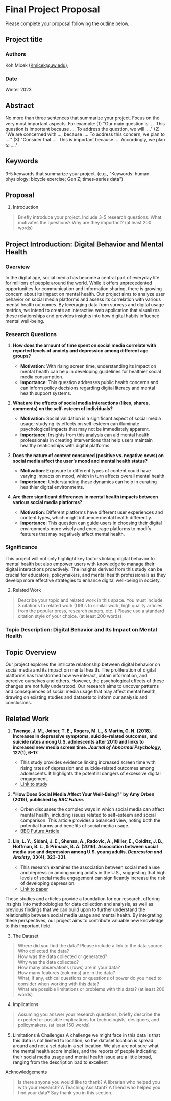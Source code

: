 # Final Project Proposal

Please complete your proposal following the outline below.

## Project title



### Authors

Koh Micek (Kmicek@uw.edu), 
### Date

Winter 2023
## Abstract

No more than three sentences that summarize your project. Focus on the very most important aspects. For example: (1) "Our main question is .... This question is important because .... To address the question, we will ...." (2) "We are concerned with ..., because .... To address this concern, we plan to ...." (3) "Consider that .... This is important because .... Accordingly, we plan to ...."

## Keywords

3-5 keywords that summarize your project.
(e.g., "Keywords: human physiology; bicycle exercise; Gen Z; times-series data")

## Proposal

1. Introduction  

> Briefly introduce your project.  Include 3-5 research questions. What motivates the questions? Why are they important? (at least 200 words)

## Project Introduction: Digital Behavior and Mental Health

### Overview

In the digital age, social media has become a central part of everyday life for millions of people around the world. While it offers unprecedented opportunities for communication and information sharing, there is growing concern about its impact on mental health. Our project aims to analyze user behavior on social media platforms and assess its correlation with various mental health outcomes. By leveraging data from surveys and digital usage metrics, we intend to create an interactive web application that visualizes these relationships and provides insights into how digital habits influence mental well-being.

### Research Questions

1. **How does the amount of time spent on social media correlate with reported levels of anxiety and depression among different age groups?**
   - **Motivation**: With rising screen time, understanding its impact on mental health can help in developing guidelines for healthier social media consumption.
   - **Importance**: This question addresses public health concerns and can inform policy decisions regarding digital literacy and mental health support systems.

2. **What are the effects of social media interactions (likes, shares, comments) on the self-esteem of individuals?**
   - **Motivation**: Social validation is a significant aspect of social media usage; studying its effects on self-esteem can illuminate psychological impacts that may not be immediately apparent.
   - **Importance**: Insights from this analysis can aid mental health professionals in creating interventions that help users maintain healthy relationships with digital platforms.

3. **Does the nature of content consumed (positive vs. negative news) on social media affect the user’s mood and mental health status?**
   - **Motivation**: Exposure to different types of content could have varying impacts on mood, which in turn affects overall mental health.
   - **Importance**: Understanding these dynamics can help in curating healthier digital environments.

4. **Are there significant differences in mental health impacts between various social media platforms?**
   - **Motivation**: Different platforms have different user experiences and content types, which might influence mental health differently.
   - **Importance**: This question can guide users in choosing their digital environments more wisely and encourage platforms to modify features that may negatively affect mental health.

### Significance

This project will not only highlight key factors linking digital behavior to mental health but also empower users with knowledge to manage their digital interactions proactively. The insights derived from this study can be crucial for educators, policymakers, and mental health professionals as they develop more effective strategies to enhance digital well-being in society.

2. Related Work  

> Describe your topic and related work in this space. You must include 3 citations to related work (URLs to similar work, high quality articles from the popular press, research papers, etc. ) Please use a standard citation style of your choice. (at least 200 words)

### Topic Description: Digital Behavior and Its Impact on Mental Health

## Topic Overview
Our project explores the intricate relationship between digital behavior on social media and its impact on mental health. The proliferation of digital platforms has transformed how we interact, obtain information, and perceive ourselves and others. However, the psychological effects of these changes are not fully understood. Our research aims to uncover patterns and consequences of social media usage that may affect mental health, drawing on existing studies and datasets to inform our analysis and conclusions.

## Related Work

1. **Twenge, J. M., Joiner, T. E., Rogers, M. L., & Martin, G. N. (2018). Increases in depressive symptoms, suicide-related outcomes, and suicide rates among U.S. adolescents after 2010 and links to increased new media screen time. *Journal of Abnormal Psychology*, 127(1), 6–17.**
   - This study provides evidence linking increased screen time with rising rates of depression and suicide-related outcomes among adolescents. It highlights the potential dangers of excessive digital engagement.
   - [Link to study](https://psycnet.apa.org/record/2017-56836-001)

2. **"How Does Social Media Affect Your Well-Being?" by Amy Orben (2019), published by *BBC Future*.**
   - Orben discusses the complex ways in which social media can affect mental health, including issues related to self-esteem and social comparison. This article provides a balanced view, noting both the potential harms and benefits of social media usage.
   - [BBC Future Article](https://www.bbc.com/future/article/20190104-how-much-is-social-media-affecting-your-real-life)

3. **Lin, L. Y., Sidani, J. E., Shensa, A., Radovic, A., Miller, E., Colditz, J. B., Hoffman, B. L., & Primack, B. A. (2016). Association between social media use and depression among U.S. young adults. *Depression and Anxiety*, 33(4), 323-331.**
   - This research examines the association between social media use and depression among young adults in the U.S., suggesting that high levels of social media engagement can significantly increase the risk of developing depression.
   - [Link to paper](https://onlinelibrary.wiley.com/doi/abs/10.1002/da.22466)


These studies and articles provide a foundation for our research, offering insights into methodologies for data collection and analysis, as well as previous findings that we can build upon to further understand the relationship between social media usage and mental health. By integrating these perspectives, our project aims to contribute valuable new knowledge to this important field.


3. The Dataset

> Where did you find the data? Please include a link to the data source  
> Who collected the data?  
> How was the data collected or generated?  
> Why was the data collected?  
>How many observations (rows) are in your data?  
> How many features (columns) are in the data?  
> What, if any, ethical questions or questions of power do you need to consider when working with this data?  
> What are possible limitations or problems with this data?   (at least 200 words)

4. Implications

> Assuming you answer your research questions, briefly describe the expected or possible implications for technologists, designers, and policymakers. (at least 150 words)

5. Limitations & Challenges
A challenge we might face in this data is that this data is not limited to location, so the dataset location is spread around and not a set data in a set location. We also are not sure what the mental health score implies, and the reports of people indicating their social media usage and mental health issue are a little broad, ranging from the description bad to excellent

Acknowledgements
> Is there anyone you would like to thank? A librarian who helped you with your research? A Teaching Assistant? A friend who helped you find your data? Say thank you in this section.
